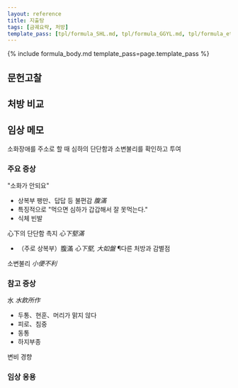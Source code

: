 ```yaml
---
layout: reference
title: 지출탕
tags: [금궤요략, 처방]
template_pass: [tpl/formula_SHL.md, tpl/formula_GGYL.md, tpl/formula_etc.md]
---
```


{% include formula_body.md template_pass=page.template_pass %}


## 문헌고찰



## 처방 비교



## 임상 메모

소화장애를 주소로 할 때 심하의 단단함과 소변불리를 확인하고 투여

### 주요 증상

"소화가 안되요"
* 상복부 팽만、답답 등 불편감 _腹滿_
* 특징적으로 "먹으면 심하가 갑갑해서 잘 못먹는다."
* 식체 빈발

心下의 단단함 촉지 _心下堅滿_
* （주로 상복부）腹滿 _心下堅, 大如盤_  ¶다른 처방과 감별점

소변불리 _小便不利_


### 참고 증상

水 _水飮所作_
* 두통、현훈、머리가 맑지 않다
* 피로、침중
* 동통
* 하지부종

변비 경향

### 임상 응용
